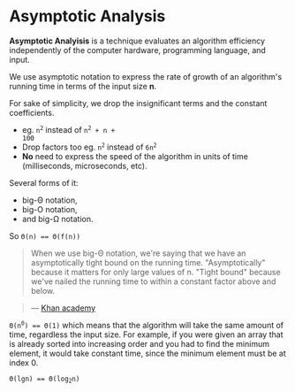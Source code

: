 # Asymptotic Analysis

**Asymptotic Analyisis** is a technique evaluates an algorithm efficiency independently of the computer hardware, programming language, and input.

We use asymptotic notation to express the rate of growth of an algorithm's running time in terms of the input size **n**.

For sake of simplicity, we drop the insignificant terms and the constant coefficients.

- eg. <code>n<sup>2</sup></code> instead of <code>n<sup>2</sup> + n + 100</code>
- Drop factors too eg. <code>n<sup>2</suo></code> instead of <code>6n<sup>2</sup></code>
- **No** need to express the speed of the algorithm in units of time (milliseconds, microseconds, etc).

Several forms of it: 
- big-Θ notation,
- big-O notation,
- and big-Ω notation.

So <code>Θ(n) == Θ(f(n))</code>

> When we use big-Θ notation, we're saying that we have an asymptotically tight bound on the running time. "Asymptotically" because it matters for only large values of n. "Tight bound" because we've nailed the running time to within a constant factor above and below. 

> — [Khan academy](https://www.khanacademy.org/computing/computer-science/algorithms/asymptotic-notation/a/big-big-theta-notation)

<code>Θ(n<sup>0</sup>) == Θ(1)</code> which means that the algorithm will take the same amount of time, regardless the input size. For example, if you were given an array that is already sorted into increasing order and you had to find the minimum element, it would take constant time, since the minimum element must be at index 0.

<code>Θ(lgn) == Θ(log<sub>2</sub>n)</code>
